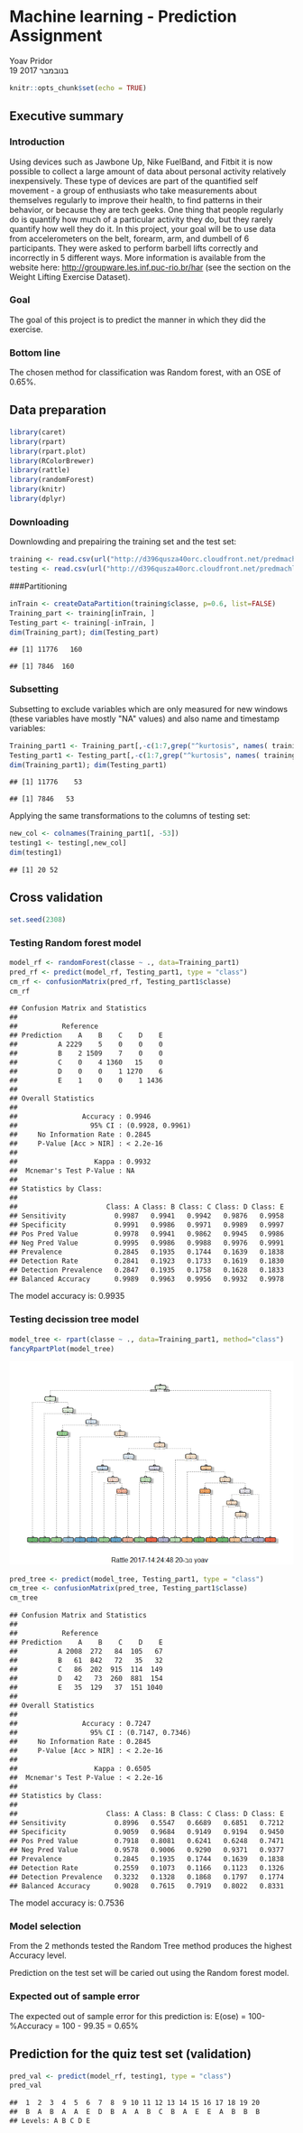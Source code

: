 # Machine learning - Prediction Assignment
Yoav Pridor  
19 בנובמבר 2017  


```r
knitr::opts_chunk$set(echo = TRUE)
```

## Executive summary

### Introduction

Using devices such as Jawbone Up, Nike FuelBand, and Fitbit it is now possible to collect a large amount of data about personal activity relatively inexpensively. These type of devices are part of the quantified self movement - a group of enthusiasts who take measurements about themselves regularly to improve their health, to find patterns in their behavior, or because they are tech geeks. One thing that people regularly do is quantify how much of a particular activity they do, but they rarely quantify how well they do it. In this project, your goal will be to use data from accelerometers on the belt, forearm, arm, and dumbell of 6 participants. They were asked to perform barbell lifts correctly and incorrectly in 5 different ways. More information is available from the website here: http://groupware.les.inf.puc-rio.br/har (see the section on the Weight Lifting Exercise Dataset).

### Goal

The goal of this project is to predict the manner in which they did the exercise. 

### Bottom line

The chosen method for classification was Random forest, with an OSE of 0.65%.

## Data preparation


```r
library(caret)
library(rpart)
library(rpart.plot)
library(RColorBrewer)
library(rattle)
library(randomForest)
library(knitr)
library(dplyr)
```


### Downloading
Downlowding and prepairing the training set and the test set:



```r
training <- read.csv(url("http://d396qusza40orc.cloudfront.net/predmachlearn/pml-training.csv"), na.strings=c("NA","#DIV/0!",""))
testing <- read.csv(url("http://d396qusza40orc.cloudfront.net/predmachlearn/pml-testing.csv") , na.strings=c("NA","#DIV/0!",""))
```

###Partitioning


```r
inTrain <- createDataPartition(training$classe, p=0.6, list=FALSE)
Training_part <- training[inTrain, ]
Testing_part <- training[-inTrain, ]
dim(Training_part); dim(Testing_part)
```

```
## [1] 11776   160
```

```
## [1] 7846  160
```

### Subsetting


Subsetting to exclude variables which are only measured for new windows (these variables have mostly "NA" values) and also name and timestamp variables:


```r
Training_part1 <- Training_part[,-c(1:7,grep("^kurtosis", names( training )),grep("^skewness", names( training )),grep("^max_", names( training )),grep("^min_", names( training )),grep("^amplitude", names( training )),grep("^var_", names( training )),grep("^avg_", names( training )),grep("^stddev", names( training )))]
Testing_part1 <- Testing_part[,-c(1:7,grep("^kurtosis", names( training )),grep("^skewness", names( training )),grep("^max_", names( training )),grep("^min_", names( training )),grep("^amplitude", names( training )),grep("^var_", names( training )),grep("^avg_", names( training )),grep("^stddev", names( training )))]
dim(Training_part1); dim(Testing_part1)
```

```
## [1] 11776    53
```

```
## [1] 7846   53
```

Applying the same transformations to the columns of testing set:


```r
new_col <- colnames(Training_part1[, -53])
testing1 <- testing[,new_col]
dim(testing1)
```

```
## [1] 20 52
```

## Cross validation 


```r
set.seed(2308)
```


### Testing Random forest model


```r
model_rf <- randomForest(classe ~ ., data=Training_part1)
pred_rf <- predict(model_rf, Testing_part1, type = "class")
cm_rf <- confusionMatrix(pred_rf, Testing_part1$classe)
cm_rf
```

```
## Confusion Matrix and Statistics
## 
##           Reference
## Prediction    A    B    C    D    E
##          A 2229    5    0    0    0
##          B    2 1509    7    0    0
##          C    0    4 1360   15    0
##          D    0    0    1 1270    6
##          E    1    0    0    1 1436
## 
## Overall Statistics
##                                           
##                Accuracy : 0.9946          
##                  95% CI : (0.9928, 0.9961)
##     No Information Rate : 0.2845          
##     P-Value [Acc > NIR] : < 2.2e-16       
##                                           
##                   Kappa : 0.9932          
##  Mcnemar's Test P-Value : NA              
## 
## Statistics by Class:
## 
##                      Class: A Class: B Class: C Class: D Class: E
## Sensitivity            0.9987   0.9941   0.9942   0.9876   0.9958
## Specificity            0.9991   0.9986   0.9971   0.9989   0.9997
## Pos Pred Value         0.9978   0.9941   0.9862   0.9945   0.9986
## Neg Pred Value         0.9995   0.9986   0.9988   0.9976   0.9991
## Prevalence             0.2845   0.1935   0.1744   0.1639   0.1838
## Detection Rate         0.2841   0.1923   0.1733   0.1619   0.1830
## Detection Prevalence   0.2847   0.1935   0.1758   0.1628   0.1833
## Balanced Accuracy      0.9989   0.9963   0.9956   0.9932   0.9978
```

The model accuracy is: 0.9935

### Testing decission tree model

```r
model_tree <- rpart(classe ~ ., data=Training_part1, method="class")
fancyRpartPlot(model_tree)
```

![](Prediction_Assignment_files/figure-html/unnamed-chunk-8-1.png)<!-- -->


```r
pred_tree <- predict(model_tree, Testing_part1, type = "class")
cm_tree <- confusionMatrix(pred_tree, Testing_part1$classe)
cm_tree
```

```
## Confusion Matrix and Statistics
## 
##           Reference
## Prediction    A    B    C    D    E
##          A 2008  272   84  105   67
##          B   61  842   72   35   32
##          C   86  202  915  114  149
##          D   42   73  260  881  154
##          E   35  129   37  151 1040
## 
## Overall Statistics
##                                           
##                Accuracy : 0.7247          
##                  95% CI : (0.7147, 0.7346)
##     No Information Rate : 0.2845          
##     P-Value [Acc > NIR] : < 2.2e-16       
##                                           
##                   Kappa : 0.6505          
##  Mcnemar's Test P-Value : < 2.2e-16       
## 
## Statistics by Class:
## 
##                      Class: A Class: B Class: C Class: D Class: E
## Sensitivity            0.8996   0.5547   0.6689   0.6851   0.7212
## Specificity            0.9059   0.9684   0.9149   0.9194   0.9450
## Pos Pred Value         0.7918   0.8081   0.6241   0.6248   0.7471
## Neg Pred Value         0.9578   0.9006   0.9290   0.9371   0.9377
## Prevalence             0.2845   0.1935   0.1744   0.1639   0.1838
## Detection Rate         0.2559   0.1073   0.1166   0.1123   0.1326
## Detection Prevalence   0.3232   0.1328   0.1868   0.1797   0.1774
## Balanced Accuracy      0.9028   0.7615   0.7919   0.8022   0.8331
```

The model accuracy is: 0.7536


### Model selection

From the 2 methonds tested the Random Tree method produces the highest Accuracy level. 

Prediction on the test set will be caried out using the Random forest model.

### Expected out of sample error

The expected out of sample error for this prediction is: 
E(ose) = 100-%Accuracy = 100 - 99.35 = 0.65%

## Prediction for the quiz test set (validation)


```r
pred_val <- predict(model_rf, testing1, type = "class")
pred_val
```

```
##  1  2  3  4  5  6  7  8  9 10 11 12 13 14 15 16 17 18 19 20 
##  B  A  B  A  A  E  D  B  A  A  B  C  B  A  E  E  A  B  B  B 
## Levels: A B C D E
```


